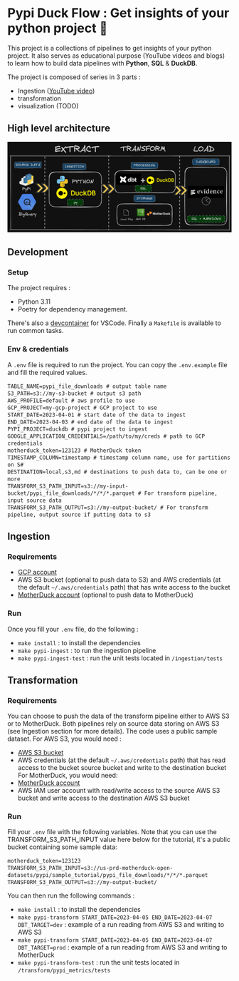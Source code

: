 # Pypi Duck Flow : Get insights of your python project 🐍

This project is a collections of pipelines to get insights of your python project. It also serves as educational purpose (YouTube videos and blogs) to learn how to build data pipelines with **Python**, **SQL** & **DuckDB**.

The project is composed of series in 3 parts :
- Ingestion ([YouTube video](https://youtu.be/3pLKTmdWDXk?si=ZI9fjoGQ7hHzznOZ))
- transformation 
- visualization (TODO)

## High level architecture
![High level architecture](./docs/etl_architecture.png)


## Development

### Setup

The project requires :
* Python 3.11
* Poetry for dependency management.

There's also a [devcontainer](https://code.visualstudio.com/docs/devcontainers/containers) for VSCode.
Finally a `Makefile` is available to run common tasks.

### Env & credentials

A `.env` file is required to run the project. You can copy the `.env.example` file and fill the required values.
```
TABLE_NAME=pypi_file_downloads # output table name
S3_PATH=s3://my-s3-bucket # output s3 path
AWS_PROFILE=default # aws profile to use
GCP_PROJECT=my-gcp-project # GCP project to use
START_DATE=2023-04-01 # start date of the data to ingest
END_DATE=2023-04-03 # end date of the data to ingest
PYPI_PROJECT=duckdb # pypi project to ingest
GOOGLE_APPLICATION_CREDENTIALS=/path/to/my/creds # path to GCP credentials
motherduck_token=123123 # MotherDuck token
TIMESTAMP_COLUMN=timestamp # timestamp column name, use for partitions on S#
DESTINATION=local,s3,md # destinations to push data to, can be one or more
TRANSFORM_S3_PATH_INPUT=s3://my-input-bucket/pypi_file_downloads/*/*/*.parquet # For transform pipeline, input source data
TRANSFORM_S3_PATH_OUTPUT=s3://my-output-bucket/ # For transform pipeline, output source if putting data to s3
```

## Ingestion

### Requirements

- [GCP account](https://console.cloud.google.com/)
- AWS S3 bucket (optional to push data to S3) and AWS credentials (at the default `~/.aws/credentials` path) that has write access to the bucket
- [MotherDuck account](https://app.motherduck.com/) (optional to push data to MotherDuck)

### Run
Once you fill your `.env` file, do the following :
* `make install` : to install the dependencies
* `make pypi-ingest` : to run the ingestion pipeline
* `make pypi-ingest-test` : run the unit tests located in `/ingestion/tests`


## Transformation

### Requirements
You can choose to push the data of the transform pipeline either to AWS S3 or to MotherDuck. Both pipelines rely on source data storing on AWS S3 (see Ingestion section for more details). The code uses a public sample dataset.
For AWS S3, you would need : 
- [AWS S3 bucket](https://aws.amazon.com/s3/) 
- AWS credentials (at the default `~/.aws/credentials` path) that has read access to the bucket source bucket and write to the destination bucket
For MotherDuck, you would need: 
- [MotherDuck account](https://app.motherduck.com/) 
- AWS IAM user account with read/write access to the source AWS S3 bucket and write access to the destination AWS S3 bucket

### Run
Fill your `.env` file with the following variables. Note that you can use the TRANSFORM_S3_PATH_INPUT value here below for the tutorial, it's a public bucket containing some sample data: 
```
motherduck_token=123123 
TRANSFORM_S3_PATH_INPUT=s3://us-prd-motherduck-open-datasets/pypi/sample_tutorial/pypi_file_downloads/*/*/*.parquet 
TRANSFORM_S3_PATH_OUTPUT=s3://my-output-bucket/ 
```
You can then run the following commands :
* `make install` : to install the dependencies
* `make pypi-transform START_DATE=2023-04-05 END_DATE=2023-04-07 DBT_TARGET=dev` : example of a run reading from AWS S3 and writing to AWS S3
* `make pypi-transform START_DATE=2023-04-05 END_DATE=2023-04-07 DBT_TARGET=prod` : example of a run reading from AWS S3 and writing to MotherDuck
* `make pypi-transform-test` : run the unit tests located in `/transform/pypi_metrics/tests`
